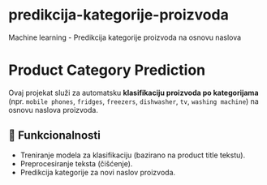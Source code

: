 # predikcija-kategorije-proizvoda
Machine learning - Predikcija kategorije proizvoda na osnovu naslova

# Product Category Prediction

Ovaj projekat služi za automatsku **klasifikaciju proizvoda po kategorijama** (npr. `mobile phones`, `fridges`, `freezers`, `dishwasher`, `tv`, `washing machine`) na osnovu naslova proizvoda.

## 🚀 Funkcionalnosti
- Treniranje modela za klasifikaciju (bazirano na product title tekstu).  
- Preprocesiranje teksta (čišćenje).  
- Predikcija kategorije za novi naslov proizvoda.  

